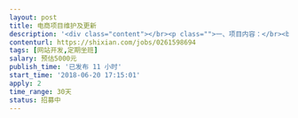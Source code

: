 ```yaml
---                
layout: post       
title: 电商项目维护及更新           
description: '<div class="content"></br><p class="">一、项目内容：</br><br/>1.维护商城已有功能；</br><br/>2.及时解决商城出现的bug；</br><br/>3.对已有商城功能做优化更新；</br><br/>4.开发商城基本功能。</p></br><p class="">二、其他要求</br><br/>1.平时远程办公即可；</br><br/>2.有较为重要复杂的开发则需要共同办公；</br><br/>3.项目周期：总周期为30天。</br></p></br></div>'     
contenturl: https://shixian.com/jobs/0261598694      
tags: [网站开发,定期坐班]            
salary: 预估5000元          
publish_time: '已发布 11 小时'         
start_time: '2018-06-20 17:15:01'           
apply: 2                   
time_range: 30天              
status: 招募中                  
---                 
```

